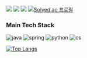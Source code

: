 <a href="https://www.linkedin.com/in/%EC%9D%80%EC%A0%95-%EB%82%98-79185b274/"><img src="https://img.shields.io/badge/LinkedIn-0A66C2?style=flat-square&logo=LinkedIn&logoColor=ffffff"/></a> <a href="https://www.instagram.com/_betterjeong/"><img src="https://img.shields.io/badge/Instagram-E4405F?style=flat-square&logo=Instagram&logoColor=ffffff"/></a> <a href="https://betterjeong.github.io/" target="_blank"><img src="https://img.shields.io/badge/GithubBlog-494949?style=flat-square&logo=GitHub&logoColor=white?labelColor=ffffff"></a> [![Solved.ac 프로필](http://mazassumnida.wtf/api/mini/generate_badge?boj=eunjeong42na)](https://solved.ac/eunjeong42na) 

### Main Tech Stack

![java](https://img.shields.io/badge/Java-ED8B00?style=for-the-badge&logo=openjdk&logoColor=white)
![spring](https://img.shields.io/badge/Spring-6DB33F?style=for-the-badge&logo=spring&logoColor=white)
![python](https://img.shields.io/badge/Python-3776AB?style=for-the-badge&logo=python&logoColor=white)
![cs](https://img.shields.io/badge/C%23-239120?style=for-the-badge&logo=c-sharp&logoColor=white)

[![Top Langs](https://github-readme-stats.vercel.app/api/top-langs/?username=BetterJeong&layout=compact)](https://github.com/BetterJeong/github-readme-stats)
